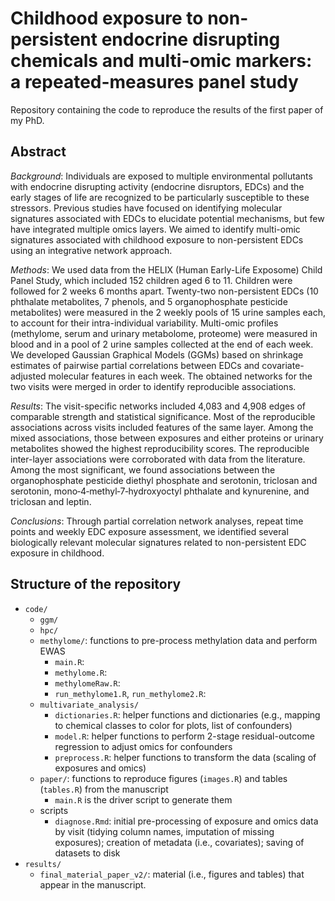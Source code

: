 # Childhood exposure to non-persistent endocrine disrupting chemicals and multi-omic markers: a repeated-measures panel study

Repository containing the code to reproduce the results of the first paper of my PhD.

## Abstract
*Background*: Individuals are exposed to multiple environmental pollutants with endocrine disrupting activity (endocrine disruptors, EDCs) and the early stages of life are recognized to be particularly susceptible to these stressors. Previous studies have focused on identifying molecular signatures associated with EDCs to elucidate potential mechanisms, but few have integrated multiple omics layers. We aimed to identify multi-omic signatures associated with childhood exposure to non-persistent EDCs using an integrative network approach.

*Methods*: We used data from the HELIX (Human Early-Life Exposome) Child Panel Study, which included 152 children aged 6 to 11. Children were followed for 2 weeks 6 months apart. Twenty-two non-persistent EDCs (10 phthalate metabolites, 7 phenols, and 5 organophosphate pesticide metabolites) were measured in the 2 weekly pools of 15 urine samples each, to account for their intra-individual variability. Multi-omic profiles (methylome, serum and urinary metabolome, proteome) were measured in blood and in a pool of 2 urine samples collected at the end of each week. We developed Gaussian Graphical Models (GGMs) based on shrinkage estimates of pairwise partial correlations between EDCs and covariate-adjusted molecular features in each week. The obtained networks for the two visits were merged in order to identify reproducible associations.

*Results*: The visit-specific networks included 4,083 and 4,908 edges of comparable strength and statistical significance. Most of the reproducible associations across visits included features of the same layer. Among the mixed associations, those between exposures and either proteins or urinary metabolites showed the highest reproducibility scores. The reproducible inter-layer associations were corroborated with data from the literature. Among the most significant, we found associations between the organophosphate pesticide diethyl phosphate and serotonin, triclosan and serotonin, mono‑4‑methyl‑7‑hydroxyoctyl phthalate and kynurenine, and triclosan and leptin.

*Conclusions*: Through partial correlation network analyses, repeat time points and weekly EDC exposure assessment, we identified several biologically relevant molecular signatures related to non-persistent EDC exposure in childhood.

## Structure of the repository
* `code/`
  * `ggm/`
  * `hpc/`
  * `methylome/`: functions to pre-process methylation data and perform EWAS
    * `main.R`:
    * `methylome.R`:
    * `methylomeRaw.R`:
    * `run_methylome1.R`, `run_methylome2.R`:
  * `multivariate_analysis/`
    * `dictionaries.R`: helper functions and dictionaries (e.g., mapping to chemical classes to color for plots, list of confounders)
    * `model.R`: helper functions to perform 2-stage residual-outcome regression to adjust omics for confounders
    * `preprocess.R`: helper functions to transform the data (scaling of exposures and omics)
  * `paper/`: functions to reproduce figures (`images.R`) and tables (`tables.R`) from the manuscript
    * `main.R` is the driver script to generate them
  * scripts
    * `diagnose.Rmd`: initial pre-processing of exposure and omics data by visit (tidying column names, imputation of missing exposures); creation of metadata (i.e., covariates); saving of datasets to disk
* `results/`
  * `final_material_paper_v2/`: material (i.e., figures and tables) that appear in the manuscript.
